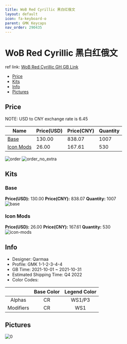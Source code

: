 ```yaml
---
title: WoB Red Cyrillic 黑白红俄文
layout: default
icon: fa-keyboard-o
parent: GMK Keycaps
nav_order: 290435
---
```


# WoB Red Cyrillic 黑白红俄文

ref link: [WoB Red Cyrillic GH GB Link](https://geekhack.org/index.php?topic=113956.0)

* [Price](#price)
* [Kits](#kits)
* [Info](#info)
* [Pictures](#pictures)

## Price

NOTE: USD to CNY exchange rate is 6.45

| Name          | Price(USD)   |  Price(CNY) | Quantity |
| ------------- | ------------ |  ---------- | -------- |
|[Base](#base)|130.00|838.07|1007|
|[Icon Mods](#icon-mods)|26.00|167.61|530|

<img src="{{ 'assets/images/gmk-keycaps/WoB-Red-Cyrillic/order.png' | relative_url }}" alt="order" class="image featured">
<img src="{{ 'assets/images/gmk-keycaps/WoB-Red-Cyrillic/order_no_extra.png' | relative_url }}" alt="order_no_extra" class="image featured">

## Kits
### Base  
**Price(USD):** 130.00	**Price(CNY):** 838.07	**Quantity:** 1007  
<img src="{{ 'assets/images/gmk-keycaps/WoB-Red-Cyrillic/kits_pics/base.png' | relative_url }}" alt="base" class="image featured">

### Icon Mods  
**Price(USD):** 26.00	**Price(CNY):** 167.61	**Quantity:** 530  
<img src="{{ 'assets/images/gmk-keycaps/WoB-Red-Cyrillic/kits_pics/icon-mods.png' | relative_url }}" alt="icon-mods" class="image featured">

## Info
* Designer: Qarmaa  
* Profile: GMK 1-1-2-3-4-4  
* GB Time: 2021-10-01 ~ 2021-10-31  
* Estimated Shipping Time: Q4 2022  
* Color Codes:  

| |Base Color     | Legend Color
| :-------------: | :-------------: | :------------:
|Alphas|CR|WS1/P3|
|Modifiers|CR|WS1|


## Pictures  
<img src="{{ 'assets/images/gmk-keycaps/WoB-Red-Cyrillic/rendering_pics/0.png' | relative_url }}" alt="0" class="image featured">

